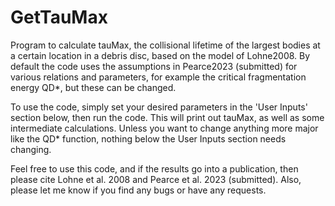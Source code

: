 # GetTauMax

Program to calculate tauMax, the collisional lifetime of the largest bodies at a certain location in a debris disc, based on the model of Lohne2008. By default the code uses the assumptions in Pearce2023 (submitted) for various relations and parameters, for example the critical fragmentation energy QD*, but these can be changed.

To use the code, simply set your desired parameters in the 'User Inputs' section below, then run the code. This will print out tauMax, as well as some intermediate calculations. Unless you want to change anything more major like the QD* function, nothing below the User Inputs section needs changing.

Feel free to use this code, and if the results go into a publication, then please cite Lohne et al. 2008 and Pearce et al. 2023 (submitted). Also, please let me know if you find any bugs or have any requests.
